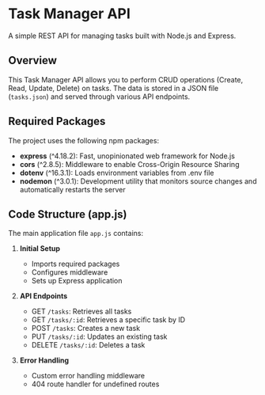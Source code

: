 # Task Manager API

A simple REST API for managing tasks built with Node.js and Express.

## Overview

This Task Manager API allows you to perform CRUD operations (Create, Read, Update, Delete) on tasks. The data is stored in a JSON file (`tasks.json`) and served through various API endpoints.

## Required Packages

The project uses the following npm packages:

- **express** (^4.18.2): Fast, unopinionated web framework for Node.js
- **cors** (^2.8.5): Middleware to enable Cross-Origin Resource Sharing
- **dotenv** (^16.3.1): Loads environment variables from .env file
- **nodemon** (^3.0.1): Development utility that monitors source changes and automatically restarts the server

## Code Structure (app.js)

The main application file `app.js` contains:

1. **Initial Setup**
   - Imports required packages
   - Configures middleware
   - Sets up Express application

2. **API Endpoints**
   - GET `/tasks`: Retrieves all tasks
   - GET `/tasks/:id`: Retrieves a specific task by ID
   - POST `/tasks`: Creates a new task
   - PUT `/tasks/:id`: Updates an existing task
   - DELETE `/tasks/:id`: Deletes a task

3. **Error Handling**
   - Custom error handling middleware
   - 404 route handler for undefined routes
